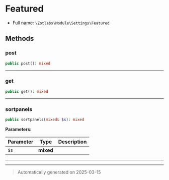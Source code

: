 
# Featured





* Full name: `\Zotlabs\Module\Settings\Featured`




## Methods


### post



```php
public post(): mixed
```












***

### get



```php
public get(): mixed
```












***

### sortpanels



```php
public sortpanels(mixed& $s): mixed
```








**Parameters:**

| Parameter | Type | Description |
|-----------|------|-------------|
| `$s` | **mixed** |  |





***


***
> Automatically generated on 2025-03-15
